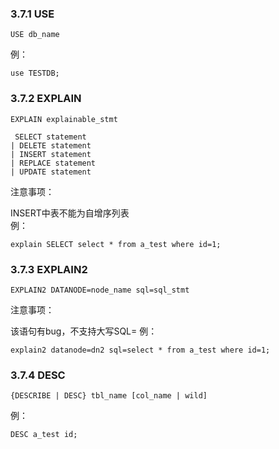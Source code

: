 ### 3.7.1 USE
```
USE db_name
```
例：
```
use TESTDB;
``` 
### 3.7.2 EXPLAIN
```
EXPLAIN explainable_stmt

 SELECT statement
| DELETE statement
| INSERT statement
| REPLACE statement
| UPDATE statement
``` 

注意事项：  

INSERT中表不能为自增序列表  
例： 
```
explain SELECT select * from a_test where id=1;
``` 

### 3.7.3 EXPLAIN2
```
EXPLAIN2 DATANODE=node_name sql=sql_stmt
```
注意事项：

该语句有bug，不支持大写SQL=
例：
```
explain2 datanode=dn2 sql=select * from a_test where id=1;
```

### 3.7.4 DESC
```
{DESCRIBE | DESC} tbl_name [col_name | wild]
```
例：
```
DESC a_test id;
```

